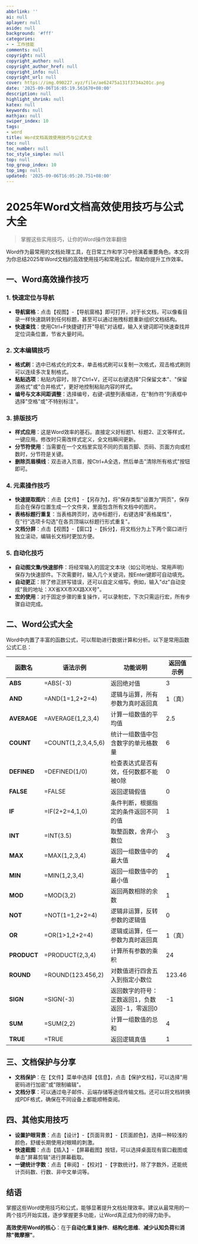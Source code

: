 ```yaml
---
abbrlink: ''
ai: null
aplayer: null
aside: null
background: '#fff'
categories:
- - 工作技能
comments: null
copyright: null
copyright_author: null
copyright_author_href: null
copyright_info: null
copyright_url: null
cover: https://img.090227.xyz/file/ae62475a131f3734a201c.png
date: '2025-09-06T16:05:19.561670+08:00'
description: null
highlight_shrink: null
katex: null
keywords: null
mathjax: null
swiper_index: 10
tags:
- word
title: Word文档高效使用技巧与公式大全
toc: null
toc_number: null
toc_style_simple: null
top: null
top_group_index: 10
top_img: null
updated: '2025-09-06T16:05:20.751+08:00'
---
```

# 2025年Word文档高效使用技巧与公式大全

> 掌握这些实用技巧，让你的Word操作效率翻倍

Word作为最常用的文档处理工具，在日常工作和学习中扮演着重要角色。本文将为你总结2025年Word文档的高效使用技巧和常用公式，帮助你提升工作效率。

## 一、Word高效操作技巧

### 1. 快速定位与导航

* **导航窗格**：点击【视图】-【导航窗格】即可打开，对于长文档，可以像看目录一样快速跳转到任何标题，甚至可以通过拖拽标题重新组织文档结构。
* **快速查找**：使用Ctrl+F快捷键打开"导航"对话框，输入关键词即可快速查找并定位词条位置，节省大量时间。

### 2. 文本编辑技巧

* **格式刷**：选中已格式化的文本，单击格式刷可以复制一次格式，双击格式刷则可以连续多次复制格式。
* **粘贴选项**：粘贴内容时，除了Ctrl+V，还可以右键选择"只保留文本"、"保留源格式"或"合并格式"，更好地控制粘贴内容的样式。
* **编号与文本间距调整**：选择编号，右键-调整列表缩进，在"制作符"列表框中选择"空格"或"不特别标注"。

### 3. 排版技巧

* **样式应用**：这是Word效率的基石。直接定义好标题1、标题2、正文等样式，一键应用。修改时只需改样式定义，全文档瞬间更新。
* **分节符使用**：当需要在一个文档里实现不同的页眉页脚、页码、页面方向或栏数时，分节符是关键。
* **删除页眉横线**：双击进入页眉，按Ctrl+A全选，然后单击"清除所有格式"按钮即可。

### 4. 元素操作技巧

* **快速提取图片**：点击【文件】-【另存为】，将"保存类型"设置为"网页"，保存后会在保存位置生成一个文件夹，里面包含所有文档中的图片。
* **表格标题行重复**：当表格跨页时，选中标题行，右键选择"表格属性"，在"行"选项卡勾选"在各页顶端以标题行形式重复"。
* **文档分屏**：点击【视图】-【窗口】-【拆分】，将文档分为上下两个窗口进行独立滚动，编辑长文档时更加方便。

### 5. 自动化技巧

* **自动图文集/快速部件**：将经常输入的固定文本块（如公司地址、常用声明）保存为快速部件。下次需要时，输入几个关键词，按Enter键即可自动填充。
* **自动更正**：除了修正拼写错误，还可以自定义缩写。例如，输入"dz"自动变成"我的地址：XX省XX市XX路XX号"。
* **宏的使用**：对于固定步骤的重复操作，可以录制宏，下次只需运行宏，所有步骤自动完成。

## 二、Word公式大全

Word中内置了丰富的函数公式，可以帮助进行数据计算和分析。以下是常用函数公式汇总：


| 函数名      | 语法示例            | 功能说明                                       | 返回值示例 |
| ----------- | ------------------- | ---------------------------------------------- | ---------- |
| **ABS**     | =ABS(-3)            | 返回绝对值                                     | 3          |
| **AND**     | =AND(1=1,2+2=4)     | 逻辑与运算，所有参数为真时返回真               | 1（真）    |
| **AVERAGE** | =AVERAGE(1,2,3,4)   | 计算一组数值的平均值                           | 2.5        |
| **COUNT**   | =COUNT(1,2,3,4,5,6) | 统计一组数值中包含数字的单元格数量             | 6          |
| **DEFINED** | =DEFINED(1/0)       | 检查表达式是否有效，任何数都不能被0除          | 0          |
| **FALSE**   | =FALSE              | 返回逻辑假值                                   | 0          |
| **IF**      | =IF(2+2=4,1,0)      | 条件判断，根据指定的条件返回不同的值           | 1          |
| **INT**     | =INT(3.5)           | 取整函数，舍弃小数位                           | 3          |
| **MAX**     | =MAX(1,2,3,4)       | 返回一组数值中的最大值                         | 4          |
| **MIN**     | =MIN(1,2,3,4)       | 返回一组数值中的最小值                         | 1          |
| **MOD**     | =MOD(3,2)           | 返回两数相除的余数                             | 1          |
| **NOT**     | =NOT(1=1,2+2=4)     | 逻辑非运算，反转参数的逻辑值                   | 0          |
| **OR**      | =OR(1>1,2+2=4)      | 逻辑或运算，任一参数为真时返回真               | 1（真）    |
| **PRODUCT** | =PRODUCT(2,3,4)     | 计算所有参数的乘积                             | 24         |
| **ROUND**   | =ROUND(123.456,2)   | 对数值进行四舍五入到指定小数位                 | 123.46     |
| **SIGN**    | =SIGN(-3)           | 返回数字的符号：正数返回1，负数返回-1，零返回0 | -1         |
| **SUM**     | =SUM(2,2)           | 计算一组数值的总和                             | 4          |
| **TRUE**    | =TRUE               | 返回逻辑真值                                   | 1          |

## 三、文档保护与分享

* **文档保护**：在【文件】菜单中选择【信息】，点击【保护文档】，可以选择"用密码进行加密"或"限制编辑"。
* **文档分享**：可以通过电子邮件、云端存储等途径传输文档。还可以将文档转换成PDF格式，确保在不同设备上都能顺畅查阅。

## 四、其他实用技巧

* **设置护眼背景**：点击【设计】-【页面背景】-【页面颜色】，选择一种较浅的颜色，舒缓长期使用对眼睛的刺激。
* **快速截图**：点击【插入】-【屏幕截图】按钮，可以选择桌面现有窗口截图或单击"屏幕剪辑"进行屏幕截取。
* **一键统计字数**：点击【审阅】-【校对】-【字数统计】，除了字数外，还能统计页码数、行数、非中文单词等。

## 结语

掌握这些Word使用技巧和公式，能够显著提升文档处理效率。建议从最常用的一两个技巧开始实践，逐步掌握更多功能，让Word真正成为你的得力助手。

**高效使用Word的核心**：在于**自动化重复操作**、**结构化思维**、**减少认知负荷**和**消除"微摩擦"**。
